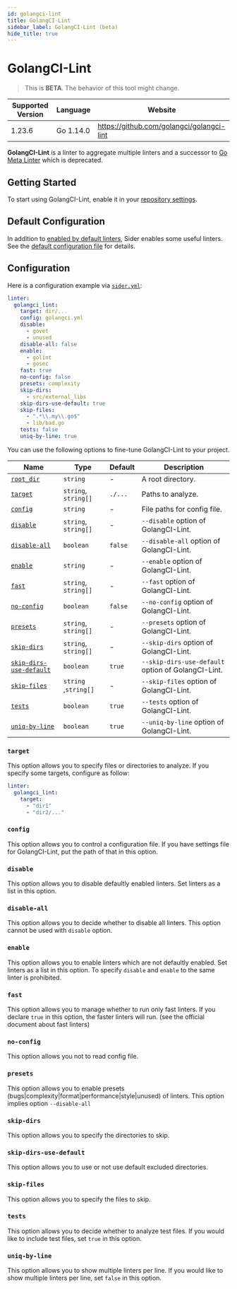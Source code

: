 ```yaml
---
id: golangci-lint
title: GolangCI-Lint
sidebar_label: GolangCI-Lint (beta)
hide_title: true
---
```


# GolangCI-Lint

> This is **BETA**. The behavior of this tool might change.

| Supported Version | Language  | Website                                   |
| ----------------- | --------- | ----------------------------------------- |
| 1.23.6            | Go 1.14.0 | https://github.com/golangci/golangci-lint |

**GolangCI-Lint** is a linter to aggregate multiple linters and a successor to [Go Meta Linter](gometalinter.md) which is deprecated.

## Getting Started

To start using GolangCI-Lint, enable it in your [repository settings](../../getting-started/repository-settings.md).

## Default Configuration

In addition to [enabled by default linters](https://github.com/golangci/golangci-lint#enabled-by-default-linters), Sider enables some useful linters.
See the [default configuration file](https://github.com/sider/runners/blob/master/images/golangci_lint/sider_golangci.yml) for details.

## Configuration

Here is a configuration example via [`sider.yml`](../../getting-started/custom-configuration.md):

```yaml
linter:
  golangci_lint:
    target: dir/...
    config: golangci.yml
    disable:
      - govet
      - unused
    disable-all: false
    enable:
      - golint
      - gosec
    fast: true
    no-config: false
    presets: complexity
    skip-dirs:
      - src/external_libs
    skip-dirs-use-default: true
    skip-files:
      - ".*\\.my\\.go$"
      - lib/bad.go
    tests: false
    uniq-by-line: true
```

You can use the following options to fine-tune GolangCI-Lint to your project.

| Name                                                                        | Type                 | Default | Description                                        |
| --------------------------------------------------------------------------- | -------------------- | ------- | -------------------------------------------------- |
| [`root_dir`](../../getting-started/custom-configuration.md#root_dir-option) | `string`             | -       | A root directory.                                  |
| [`target`](#target)                                                         | `string`, `string[]` | `./...` | Paths to analyze.                                  |
| [`config`](#config)                                                         | `string`             | -       | File paths for config file.                        |
| [`disable`](#disable)                                                       | `string`, `string[]` | -       | `--disable` option of GolangCI-Lint.               |
| [`disable-all`](#disable-all)                                               | `boolean`            | `false` | `--disable-all` option of GolangCI-Lint.           |
| [`enable`](#enable)                                                         | `string`             | -       | `--enable` option of GolangCI-Lint.                |
| [`fast`](#fast)                                                             | `string`, `string[]` | -       | `--fast` option of GolangCI-Lint.                  |
| [`no-config`](#no-config)                                                   | `boolean`            | `false` | `--no-config` option of GolangCI-Lint.             |
| [`presets`](#presets)                                                       | `string`, `string[]` | -       | `--presets` option of GolangCI-Lint.               |
| [`skip-dirs`](#skip-dirs)                                                   | `string`, `string[]` | -       | `--skip-dirs` option of GolangCI-Lint.             |
| [`skip-dirs-use-default`](#skip-dirs-use-default)                           | `boolean`            | `true`  | `--skip-dirs-use-default` option of GolangCI-Lint. |
| [`skip-files`](#skip-files)                                                 | `string` ,`string[]` | -       | `--skip-files` option of GolangCI-Lint.            |
| [`tests`](#tests)                                                           | `boolean`            | `true`  | `--tests` option of GolangCI-Lint.                 |
| [`uniq-by-line`](#uniq-by-line)                                             | `boolean`            | `true`  | `--uniq-by-line` option of GolangCI-Lint.          |

### `target`

This option allows you to specify files or directories to analyze. If you specify some targets, configure as follow:

```Yaml
linter:
  golangci_lint:
    target:
      - "dir1"
      - "dir2/..."
```

### `config`

This option allows you to control a configuration file. If you have settings file for GolangCI-Lint, put the path of that in this option.

### `disable`

This option allows you to disable defaultly enabled linters. Set linters as a list in this option.

### `disable-all`

This option allows you to decide whether to disable all linters. This option cannot be used with `disable` option.

### `enable`

This option allows you to enable linters which are not defaultly enabled. Set linters as a list in this option.
To specify `disable` and `enable` to the same linter is prohibited.

### `fast`

This option allows you to manage whether to run only fast linters. If you declare `true` in this option, the faster linters will run. (see the official document about fast linters)

### `no-config`

This option allows you not to read config file.

### `presets`

This option allows you to enable presets (bugs|complexity|format|performance|style|unused) of linters. This option implies option `--disable-all`

### `skip-dirs`

This option allows you to specify the directories to skip.

### `skip-dirs-use-default`

This option allows you to use or not use default excluded directories.

### `skip-files`

This option allows you to specify the files to skip.

### `tests`

This option allows you to decide whether to analyze test files. If you would like to include test files, set `true` in this option.

### `uniq-by-line`

This option allows you to show multiple linters per line. If you would like to show multiple linters per line, set `false` in this option.
